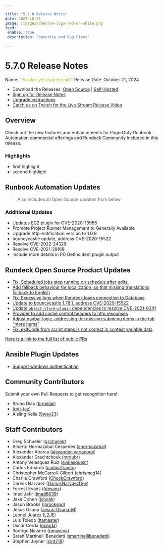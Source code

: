 ```yaml
---

title: "5.7.0 Release Notes"
date: 2024-10-21
image: /images/chevron-logo-red-on-white.png
feed:
 enable: true
 description: "Security and Bug Fixes"

---
```


# 5.7.0 Release Notes

Name: <span style="color: yellowgreen"><span class="glyphicon glyphicon-gift"></span> "Foraker yellowgreen gift"</span>
Release Date: October 21, 2024

- Download the Releases: [Open Source](https://www.rundeck.com/community-downloads/5.7.0) | [Self-Hosted](https://www.rundeck.com/enterprise-downloads/5.7.0)
- [Sign up for Release Notes](https://www.rundeck.com/release-notes-signup)
- [Upgrade instructions](/upgrading/index.md)
- [Catch us on Twitch for the Live Stream Release Video](https://www.twitch.tv/pagerduty)

## Overview

Check out the new features and enhancements for PagerDuty Runbook Automation commercial offerings and Rundeck Community included in this release.

### Highlights

- first highlight
- second highlight

## Runbook Automation Updates

> Also includes all Open Source updates from below

### Additional Updates


* Updates EC2 plugin for CVE-2020-13956
* Promote Project Runner Management to Generally Available
* Upgrade http-notification version to 1.0.9
* bouncycastle update, address CVE-2020-15522
* Resolve CVE-2022-24329
* Resolve CVE-2021-28168 
* Include more details in PD GetIncident plugin output


## Rundeck Open Source Product Updates

* [Fix: Scheduled jobs stop running on schedule after edits.](https://github.com/rundeck/rundeck/pull/9390)
* [Add fallback behaviour for localization, so that missing translations fallback to English](https://github.com/rundeck/rundeck/pull/9387)
* [Fix: Excessive logs when Rundeck loses connection to Database](https://github.com/rundeck/rundeck/pull/9382)
* [Update to bouncycastle 1.78.1, address CVE-2020-15522](https://github.com/rundeck/rundeck/pull/9378)
* [Update `object-store-plugin` dependencies to resolve CVE-2021-0341](https://github.com/rundeck/rundeck/pull/9376)
* [Provider to add cache control headers to http responses](https://github.com/rundeck/rundeck/pull/9374)
* [Adjust navbar logic, addressing the missing submenu items in the tab &quot;more items&quot;](https://github.com/rundeck/rundeck/pull/9364)
* [Fix: exitCode from script steps is not correct in context variable data](https://github.com/rundeck/rundeck/pull/9240)


[Here is a link to the full list of public PRs](https://github.com/rundeck/rundeck/pulls?q=is%3Apr+milestone%3A5.7.0+is%3Aclosed)

## Ansible Plugin Updates
* [Support windows authentication](https://github.com/rundeck-plugins/ansible-plugin/pull/394)


## Community Contributors

Submit your own Pull Requests to get recognition here!

* Bruno Dias ([brmdias](https://github.com/brmdias))
*  ([pdt-taz](https://github.com/pdt-taz))
* Aisling Kells ([Sway23](https://github.com/Sway23))

## Staff Contributors

* Greg Schueler ([gschueler](https://github.com/gschueler))
* Alberto Hormazabal Cespedes ([ahormazabal](https://github.com/ahormazabal))
* Alexander Abarca ([alexander-variacode](https://github.com/alexander-variacode))
* Alexander Grachtchouk ([mrdubr](https://github.com/mrdubr))
* Antony Velasquez Ruiz ([avelasquezr](https://github.com/avelasquezr))
* Carlos Eduardo ([carlosrfranco](https://github.com/carlosrfranco))
* Christopher McCarroll-Gilbert ([chrismcg14](https://github.com/chrismcg14))
* Charlie Crawford ([ChuckCrawford](https://github.com/ChuckCrawford))
* Darwis Narvaez ([DarwisNarvaezDev](https://github.com/DarwisNarvaezDev))
* Forrest Evans ([fdevans](https://github.com/fdevans))
* Imad Jafir ([imad6639](https://github.com/imad6639))
* Jake Cohen ([jsboak](https://github.com/jsboak))
* Jason Brooks ([jbrookspd](https://github.com/jbrookspd))
* Jesus Osuna ([Jesus-Osuna-M](https://github.com/Jesus-Osuna-M))
* Leonel Juarez ([L2JE](https://github.com/L2JE))
* Luis Toledo ([ltamaster](https://github.com/ltamaster))
* Oscar Cerda ([ocerda](https://github.com/ocerda))
* Rodrigo Navarro ([ronaveva](https://github.com/ronaveva))
* Sarah Martinelli Benedetti ([smartinellibenedetti](https://github.com/smartinellibenedetti))
* Stephen Joyner ([sjrd218](https://github.com/sjrd218))
